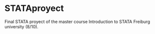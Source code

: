 # STATAproyect
Final STATA proyect of the master course Introduction to STATA Freiburg university (8/10). 
